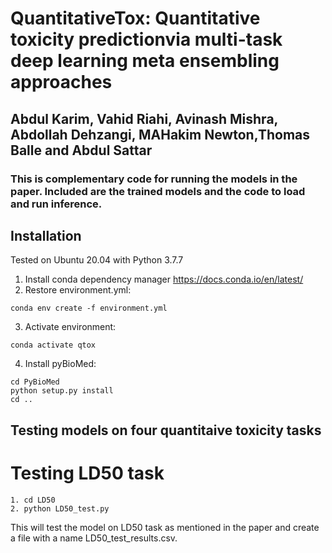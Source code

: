 # QuantitativeTox: Quantitative toxicity predictionvia multi-task deep learning meta ensembling approaches

## Abdul Karim, Vahid Riahi, Avinash Mishra, Abdollah Dehzangi, MAHakim Newton,Thomas Balle and Abdul Sattar
### This is complementary code for running the models in the paper. Included are the trained models and the code to load and run inference.

## Installation

Tested on Ubuntu 20.04 with Python 3.7.7

1. Install conda dependency manager https://docs.conda.io/en/latest/ 
2. Restore environment.yml:
```
conda env create -f environment.yml 
```
3. Activate environment: 
```
conda activate qtox
```
4. Install pyBioMed:
```
cd PyBioMed
python setup.py install
cd ..
```


## Testing models on four quantitaive toxicity tasks

# Testing LD50 task
```
1. cd LD50
2. python LD50_test.py
```
This will test the model on LD50 task as mentioned in the paper and create a file with a name LD50_test_results.csv.
